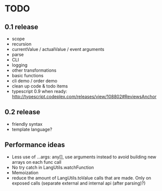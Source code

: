 # TODO

## 0.1 release

* scope
* recursion
* currentValue / actualValue / event arguments
* parse
* CLI
* logging
* other transformations
* basic functions
* cli demo / order demo
* clean up code & todo items
* typescript 0.9 when ready: http://typescript.codeplex.com/releases/view/108802#ReviewsAnchor

## 0.2 release

* friendly syntax
* template language?

## Performance ideas

* Less use of ...args: any[], use arguments instead to avoid building new arrays on each func call
* No try catch in LangUtils.watchFunction
* Memoization
* reduce the amount of LangUtils.toValue calls that are made. Only on exposed calls (separate external and internal api (after parsing)?)